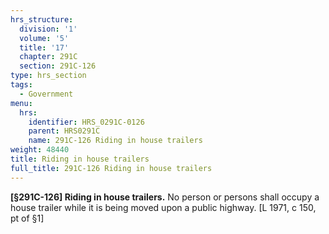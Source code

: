 ```yaml
---
hrs_structure:
  division: '1'
  volume: '5'
  title: '17'
  chapter: 291C
  section: 291C-126
type: hrs_section
tags:
  - Government
menu:
  hrs:
    identifier: HRS_0291C-0126
    parent: HRS0291C
    name: 291C-126 Riding in house trailers
weight: 48440
title: Riding in house trailers
full_title: 291C-126 Riding in house trailers
---
```

**[§291C-126] Riding in house trailers.** No person or persons shall occupy a house trailer while it is being moved upon a public highway. [L 1971, c 150, pt of §1]